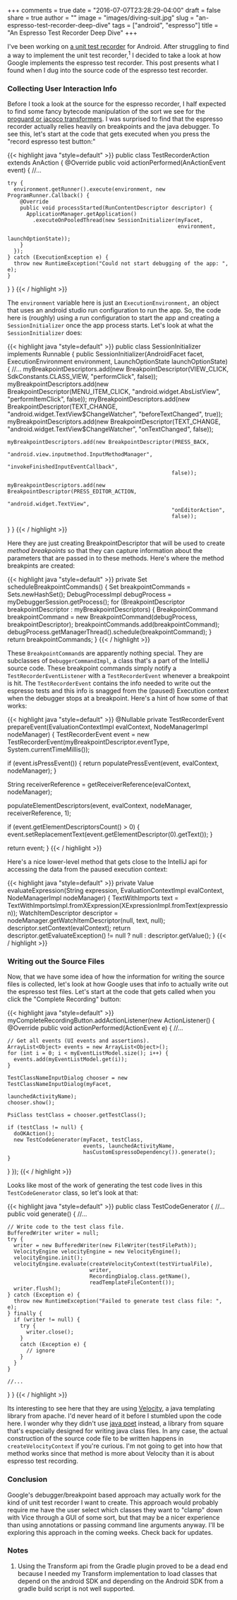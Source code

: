 +++
comments = true
date = "2016-07-07T23:28:29-04:00"
draft = false
share = true
author = ""
image = "images/diving-suit.jpg"
slug = "an-espresso-test-recorder-deep-dive"
tags = ["android", "espresso"]
title = "An Espresso Test Recorder Deep Dive"
+++

I've been working on [a unit test recorder](http://www.philosophicalhacker.com/post/why-dont-we-have-a-unit-test-recorder/) for Android. After struggling to find a way to implement the unit test recorder,<sup>1</sup> I decided to take a look at how Google implements the espresso test recorder. This post presents what I found when I dug into the source code of the espresso test recorder.

### Collecting User Interaction Info

Before I took a look at the source for the espresso recorder, I half expected to find some fancy bytecode manipulation of the sort we see for the [proguard or jacoco transformers](https://android.googlesource.com/platform/tools/base/+/gradle_2.0.0/build-system/gradle-core/src/main/groovy/com/android/build/gradle/internal/transforms). I was surprised to find that the espresso recorder actually relies heavily on breakpoints and the java debugger. To see this, let's start at the code that gets executed when you press the "record espresso test button:"

{{< highlight java "style=default" >}}
public class TestRecorderAction extends AnAction {
  @Override
  public void actionPerformed(AnActionEvent event) {
    //...    

    try {
      environment.getRunner().execute(environment, new ProgramRunner.Callback() {
        @Override
        public void processStarted(RunContentDescriptor descriptor) {
          ApplicationManager.getApplication()
            .executeOnPooledThread(new SessionInitializer(myFacet,
                                                          environment,
                                                          launchOptionState));
        }
      });
    } catch (ExecutionException e) {
      throw new RuntimeException("Could not start debugging of the app: ", e);
    }
  }
}
{{< / highlight >}}

The `environment` variable here is just an `ExecutionEnvironment,` an object that uses an android studio run configuration to run the app. So, the code here is (roughly) using a run configuration to start the app and creating a `SessionInitializer` once the app process starts. Let's look at what the `SessionInitializer` does:

{{< highlight java "style=default" >}}
public class SessionInitializer implements Runnable {
  public SessionInitializer(AndroidFacet facet, ExecutionEnvironment environment, LaunchOptionState launchOptionState) {
    //...
    myBreakpointDescriptors.add(new BreakpointDescriptor(VIEW_CLICK,
                                                          SdkConstants.CLASS_VIEW,
                                                          "performClick",
                                                          false));
    myBreakpointDescriptors.add(new BreakpointDescriptor(MENU_ITEM_CLICK,
                                                        "android.widget.AbsListView",
                                                        "performItemClick",
                                                        false));
    myBreakpointDescriptors.add(new BreakpointDescriptor(TEXT_CHANGE,
                                                        "android.widget.TextView$ChangeWatcher",
                                                        "beforeTextChanged",
                                                        true));
    myBreakpointDescriptors.add(new BreakpointDescriptor(TEXT_CHANGE,
                                                        "android.widget.TextView$ChangeWatcher",
                                                        "onTextChanged",
                                                        false));

    myBreakpointDescriptors.add(new BreakpointDescriptor(PRESS_BACK,
                                                        "android.view.inputmethod.InputMethodManager",
                                                        "invokeFinishedInputEventCallback",
                                                        false));

    myBreakpointDescriptors.add(new BreakpointDescriptor(PRESS_EDITOR_ACTION,
                                                        "android.widget.TextView",
                                                        "onEditorAction",
                                                        false));
  }
}
{{< / highlight >}}

Here they are just creating BreakpointDescriptor that will be used to create *method breakpoints* so that they can capture information about the parameters that are passed in to these methods. Here's where the method breakpints are created:

{{< highlight java "style=default" >}}
private Set<BreakpointCommand> scheduleBreakpointCommands() {
  Set<BreakpointCommand> breakpointCommands = Sets.newHashSet();
  DebugProcessImpl debugProcess = myDebuggerSession.getProcess();
  for (BreakpointDescriptor breakpointDescriptor : myBreakpointDescriptors) {
    BreakpointCommand breakpointCommand = new BreakpointCommand(debugProcess,
                                                                breakpointDescriptor);
    breakpointCommands.add(breakpointCommand);
    debugProcess.getManagerThread().schedule(breakpointCommand);
  }
  return breakpointCommands;
}
{{< / highlight >}}

These `BreakpointCommand`s are apparently nothing special. They are subclasses of `DebuggerCommandImpl`, a class that's a part of the IntelliJ source code. These breakpoint commands simply notify a `TestRecorderEventListener` with a `TestRecorderEvent` whenever a breakpoint is hit. The `TestRecorderEvent` contains the info needed to write out the espresso tests and this info is snagged from the (paused) Execution context when the debugger stops at a breakpoint. Here's a hint of how some of that works:

{{< highlight java "style=default" >}}
@Nullable
private TestRecorderEvent prepareEvent(EvaluationContextImpl evalContext, NodeManagerImpl nodeManager) {
  TestRecorderEvent event = new TestRecorderEvent(myBreakpointDescriptor.eventType, System.currentTimeMillis());

  if (event.isPressEvent()) {
    return populatePressEvent(event, evalContext, nodeManager);
  }

  String receiverReference = getReceiverReference(evalContext, nodeManager);

  populateElementDescriptors(event, evalContext, nodeManager, receiverReference, 1);

  if (event.getElementDescriptorsCount() > 0) {
    event.setReplacementText(event.getElementDescriptor(0).getText());
  }

  return event;
}
{{< / highlight >}}

Here's a nice lower-level method that gets close to the IntelliJ api for accessing the data from the paused execution context:

{{< highlight java "style=default" >}}
private Value evaluateExpression(String expression, EvaluationContextImpl evalContext, NodeManagerImpl nodeManager) {
  TextWithImports text = TextWithImportsImpl.fromXExpression(XExpressionImpl.fromText(expression));
  WatchItemDescriptor descriptor = nodeManager.getWatchItemDescriptor(null, text, null);
  descriptor.setContext(evalContext);
  return descriptor.getEvaluateException() != null ? null : descriptor.getValue();
}
{{< / highlight >}}

### Writing out the Source Files

Now, that we have some idea of how the information for writing the source files is collected, let's look at how Google uses that info to actually write out the espresso test files. Let's start at the code that gets called when you click the "Complete Recording" button:

{{< highlight java "style=default" >}}
myCompleteRecordingButton.addActionListener(new ActionListener() {
  @Override
  public void actionPerformed(ActionEvent e) {
    //...

    // Get all events (UI events and assertions).
    ArrayList<Object> events = new ArrayList<Object>();
    for (int i = 0; i < myEventListModel.size(); i++) {
      events.add(myEventListModel.get(i));
    }

    TestClassNameInputDialog chooser = new TestClassNameInputDialog(myFacet,
                                                                    launchedActivityName);
    chooser.show();

    PsiClass testClass = chooser.getTestClass();

    if (testClass != null) {
      doOKAction();
      new TestCodeGenerator(myFacet, testClass,
                            events, launchedActivityName,
                            hasCustomEspressoDependency()).generate();
    }
  }
});
{{< / highlight >}}

Looks like most of the work of generating the test code lives in this `TestCodeGenerator` class, so let's look at that:

{{< highlight java "style=default" >}}
public class TestCodeGenerator {
  //...
  public void generate() {
    //...

    // Write code to the test class file.
    BufferedWriter writer = null;
    try {
      writer = new BufferedWriter(new FileWriter(testFilePath));
      VelocityEngine velocityEngine = new VelocityEngine();
      velocityEngine.init();
      velocityEngine.evaluate(createVelocityContext(testVirtualFile),
                              writer,
                              RecordingDialog.class.getName(),
                              readTemplateFileContent());
      writer.flush();
    } catch (Exception e) {
      throw new RuntimeException("Failed to generate test class file: ", e);
    } finally {
      if (writer != null) {
        try {
          writer.close();
        }
        catch (Exception e) {
          // ignore
        }
      }
    }

    //...
  }
}
{{< / highlight >}}

Its interesting to see here that they are using [Velocity](http://velocity.apache.org/), a java templating library from apache. I'd never heard of it before I stumbled upon the code here. I wonder why they didn't use [java poet](https://github.com/square/javapoet) instead, a library from square that's especially designed for writing java class files. In any case, the actual construction of the source code file to be written happens in `createVelocityContext` if you're curious. I'm not going to get into how that method works since that method is more about Velocity than it is about espresso test recording.

### Conclusion

Google's debugger/breakpoint based approach may actually work for the kind of unit test recorder I want to create. This approach would probably require me have the user select which classes they want to "clamp" down with Vice through a GUI of some sort, but that may be a nicer experience than using annotations or passing command line arguments anyway. I'll be exploring this approach in the coming weeks. Check back for updates.

### Notes

1. Using the Transform api from the Gradle plugin proved to be a dead end because I needed my Transform implementation to load classes that depend on the android SDK and depending on the Android SDK from a gradle build script is not well supported.
